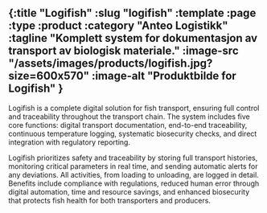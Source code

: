 {:title "Logifish"
 :slug "logifish"
 :template :page
 :type :product
 :category "Anteo Logistikk"
 :tagline "Komplett system for dokumentasjon av transport av biologisk materiale."
 :image-src "/assets/images/products/logifish.jpg?size=600x570"
 :image-alt "Produktbilde for Logifish"
}
---
Logifish is a complete digital solution for fish transport, ensuring full control and traceability throughout the transport chain. The system includes five core functions: digital transport documentation, end-to-end traceability, continuous temperature logging, systematic biosecurity checks, and direct integration with regulatory reporting.

Logifish prioritizes safety and traceability by storing full transport histories, monitoring critical parameters in real time, and sending automatic alerts for any deviations. All activities, from loading to unloading, are logged in detail. Benefits include compliance with regulations, reduced human error through digital automation, time and resource savings, and enhanced biosecurity that protects fish health for both transporters and producers.